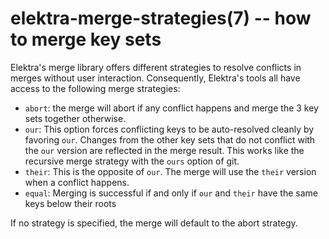 # elektra-merge-strategies(7) -- how to merge key sets

Elektra's merge library offers different strategies to resolve conflicts in merges without user interaction.
Consequently, Elektra's tools all have access to the following merge strategies:

- `abort`: the merge will abort if any conflict happens and merge the 3 key sets together otherwise.
- `our`: This option forces conflicting keys to be auto-resolved cleanly by favoring `our`. Changes from the other key sets that do not conflict with the `our` version are reflected in the merge result. This works like the recursive merge strategy with the `ours` option of git.
- `their`: This is the opposite of `our`. The merge will use the `their` version when a conflict happens.
- `equal`: Merging is successful if and only if `our` and `their` have the same keys below their roots

If no strategy is specified, the merge will default to the abort strategy.
